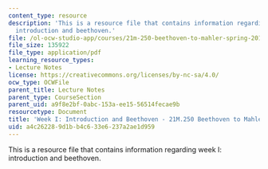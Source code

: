 ```yaml
---
content_type: resource
description: 'This is a resource file that contains information regarding week I:
  introduction and beethoven.'
file: /ol-ocw-studio-app/courses/21m-250-beethoven-to-mahler-spring-2014/a4c262289d1bb4c633e6237a2ae1d959_MIT21M_250S14_Week_I.pdf
file_size: 135922
file_type: application/pdf
learning_resource_types:
- Lecture Notes
license: https://creativecommons.org/licenses/by-nc-sa/4.0/
ocw_type: OCWFile
parent_title: Lecture Notes
parent_type: CourseSection
parent_uid: a9f8e2bf-0abc-153a-ee15-56514fecae9b
resourcetype: Document
title: 'Week I: Introduction and Beethoven - 21M.250 Beethoven to Mahler Spring 2014'
uid: a4c26228-9d1b-b4c6-33e6-237a2ae1d959
---
```

This is a resource file that contains information regarding week I: introduction and beethoven.